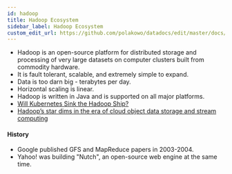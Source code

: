```yaml
---
id: hadoop
title: Hadoop Ecosystem
sidebar_label: Hadoop Ecosystem
custom_edit_url: https://github.com/polakowo/datadocs/edit/master/docs/big-data/hadoop.md
---
```


- Hadoop is an open-source platform for distributed storage and processing of very large datasets on computer clusters built from commodity hardware.
- It is fault tolerant, scalable, and extremely simple to expand.
- Data is too darn big - terabytes per day.
- Horizontal scaling is linear.
- Hadoop is written in Java and is supported on all major platforms.
- [Will Kubernetes Sink the Hadoop Ship?](https://thenewstack.io/will-kubernetes-sink-the-hadoop-ship/)
- [Hadoop’s star dims in the era of cloud object data storage and stream computing](https://siliconangle.com/2018/07/09/hadoops-star-dims-era-cloud-object-data-storage-stream-computing/)

#### History

- Google published GFS and MapReduce papers in 2003-2004.
- Yahoo! was building "Nutch", an open-source web engine at the same time.









